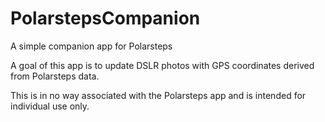 # PolarstepsCompanion
A simple companion app for Polarsteps

A goal of this app is to update DSLR photos with GPS coordinates derived from Polarsteps data.

This is in no way associated with the Polarsteps app and is intended for individual use only.
